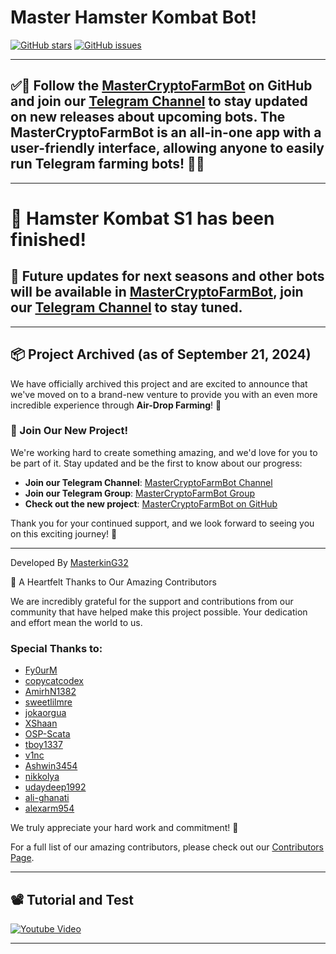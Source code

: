 # Master Hamster Kombat Bot!

[![GitHub stars](https://img.shields.io/github/stars/masterking32/MasterHamsterKombatBot.svg)](https://github.com/masterking32/MasterHamsterKombatBot/stargazers)
[![GitHub issues](https://img.shields.io/github/issues/masterking32/MasterHamsterKombatBot.svg)](https://github.com/masterking32/MasterHamsterKombatBot/issues)

<hr>

## ✅🔴 Follow the [MasterCryptoFarmBot](https://github.com/masterking32/MasterCryptoFarmBot) on GitHub and join our [Telegram Channel](https://t.me/MasterCryptoFarmBot) to stay updated on new releases about upcoming bots. The MasterCryptoFarmBot is an all-in-one app with a user-friendly interface, allowing anyone to easily run Telegram farming bots! 🔴✅

<hr>

# 🤖 Hamster Kombat S1 has been finished!
## 🥂 Future updates for next seasons and other bots will be available in [MasterCryptoFarmBot](https://github.com/masterking32/MasterCryptoFarmBot), join our [Telegram Channel](https://t.me/MasterCryptoFarmBot) to stay tuned.

---

## 📦 Project Archived (as of September 21, 2024)

We have officially archived this project and are excited to announce that we've moved on to a brand-new venture to provide you with an even more incredible experience through **Air-Drop Farming**! 🚀

### 🌟 Join Our New Project!
We're working hard to create something amazing, and we'd love for you to be part of it. Stay updated and be the first to know about our progress:

- **Join our Telegram Channel**: [MasterCryptoFarmBot Channel](https://t.me/MasterCryptoFarmBot)
- **Join our Telegram Group**: [MasterCryptoFarmBot Group](https://t.me/MasterCryptoFarmBotGroup)
- **Check out the new project**: [MasterCryptoFarmBot on GitHub](https://github.com/masterking32/MasterCryptoFarmBot)

Thank you for your continued support, and we look forward to seeing you on this exciting journey! 🎉

<hr>

Developed By [MasterkinG32](https://github.com/masterking32)

🙏 A Heartfelt Thanks to Our Amazing Contributors

We are incredibly grateful for the support and contributions from our community that have helped make this project possible. Your dedication and effort mean the world to us. 

### Special Thanks to:
- [Fy0urM](https://github.com/Fy0urM)
- [copycatcodex](https://github.com/copycatcodex)
- [AmirhN1382](https://github.com/AmirhN1382)
- [sweetlilmre](https://github.com/sweetlilmre)
- [jokaorgua](https://github.com/jokaorgua)
- [XShaan](https://github.com/XShaan)
- [OSP-Scata](https://github.com/OSP-Scata)
- [tboy1337](https://github.com/tboy1337)
- [v1nc](https://github.com/v1nc)
- [Ashwin3454](https://github.com/Ashwin3454)
- [nikkolya](https://github.com/nikkolya)
- [udaydeep1992](https://github.com/udaydeep1992)
- [ali-ghanati](https://github.com/ali-ghanati)
- [alexarm954](https://github.com/alexarm954)

We truly appreciate your hard work and commitment! 🎉

For a full list of our amazing contributors, please check out our [Contributors Page](https://github.com/masterking32/MasterHamsterKombatBot/graphs/contributors).
<hr>

## 📽️ Tutorial and Test
<a href="https://www.youtube.com/watch?v=cjWE7DmMFgw"  target="_blank">
  <img align="center" src="https://raw.githubusercontent.com/masterking32/MasterHamsterKombatBot/main/thumbnail.png" alt="Youtube Video" />
</a>
<hr>

